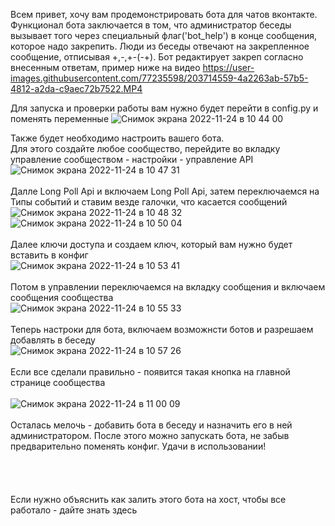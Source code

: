 Всем привет, хочу вам продемонстрировать бота для чатов вконтакте. Функционал бота заключается в том, что администратор беседы вызывает того
через специальный флаг('bot_help') в конце сообщения, которое надо закрепить.
Люди из беседы отвечают на закрепленное сообщение, отписывая +,-,+-(-+). Бот редактирует закреп согласно внесенным ответам, пример ниже на видео
https://user-images.githubusercontent.com/77235598/203714559-4a2263ab-57b5-4812-a2da-c9aec72b7522.MP4

Для запуска и проверки работы вам нужно будет перейти в config.py и поменять переменные
![Снимок экрана 2022-11-24 в 10 44 00](https://user-images.githubusercontent.com/77235598/203722939-71ca8a4a-ba4c-445e-8557-8b7177177f2e.png)

Также будет необходимо настроить вашего бота.<br>
Для этого создайте любое сообщество, перейдите во вкладку управление сообществом - настройки - управление API<br>
![Снимок экрана 2022-11-24 в 10 47 31](https://user-images.githubusercontent.com/77235598/203723603-aca7bcb4-9339-4f25-b73b-814039578c97.png)<br><br>
Далле Long Poll Api и включаем Long Poll Api, затем переключаемся на Типы событий и ставим везде галочки, что касается сообщений<br>
![Снимок экрана 2022-11-24 в 10 48 32](https://user-images.githubusercontent.com/77235598/203724031-43163c35-31bd-4023-be5d-40c85dd2b294.png)
![Снимок экрана 2022-11-24 в 10 50 04](https://user-images.githubusercontent.com/77235598/203724162-a3fe11e6-65e1-4719-8871-844ed9d3bea0.png)<br><br>
Далее ключи доступа и создаем ключ, который вам нужно будет вставить в конфиг<br>
![Снимок экрана 2022-11-24 в 10 53 41](https://user-images.githubusercontent.com/77235598/203724882-50c09240-c878-45fc-bd15-4e4a32515292.png)<br><br>
Потом в управлении переключаемся на вкладку сообщения и включаем сообщения сообщества<br>
![Снимок экрана 2022-11-24 в 10 55 33](https://user-images.githubusercontent.com/77235598/203725214-dcfdc952-ab3c-42bd-8f3c-c61b617911ea.png)<br><br>
Теперь настроки для бота, включаем возможнсти ботов и разрешаем добавлять в беседу <br>
![Снимок экрана 2022-11-24 в 10 57 26](https://user-images.githubusercontent.com/77235598/203725520-9c1e77ea-c32f-42b0-96ba-4a198fd38cf8.png)<br><br>
Если все сделали правильно - появится такая кнопка на главной странице сообщества <br><br>
![Снимок экрана 2022-11-24 в 11 00 09](https://user-images.githubusercontent.com/77235598/203726032-ec05fd7a-5c9d-448f-bd4e-9576e5ad7ea6.png)<br><br>
Осталась мелочь - добавить бота в беседу и назначить его в ней администратором. После этого можно запускать бота, не забыв предварительно поменять конфиг.
Удачи в использовании!<br><br><br><br><br>
Если нужно объяснить как залить этого бота на хост, чтобы все работало - дайте знать здесь

